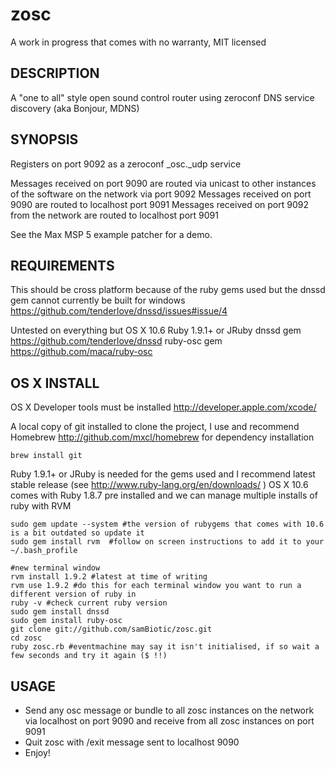 zosc
====
A work in progress that comes with no warranty, MIT licensed

DESCRIPTION
---------------------
A "one to all" style open sound control router using zeroconf DNS service discovery (aka Bonjour, MDNS)

SYNOPSIS
----------------
Registers on port 9092 as a zeroconf _osc._udp service

Messages received on port 9090 are routed via unicast to other instances of the software on the network via port 9092
Messages received on port 9090 are routed to localhost port 9091
Messages received on port 9092 from the network are routed to localhost port 9091

See the Max MSP 5 example patcher for a demo.

REQUIREMENTS
--------------------------
This should be cross platform because of the ruby gems used but the dnssd gem cannot currently be built for windows
https://github.com/tenderlove/dnssd/issues#issue/4

Untested on everything but OS X 10.6
Ruby 1.9.1+ or JRuby
dnssd gem https://github.com/tenderlove/dnssd
ruby-osc gem https://github.com/maca/ruby-osc

OS X INSTALL 
---------------------
OS X Developer tools must be installed http://developer.apple.com/xcode/

A local copy of git installed to clone the project, I use and recommend Homebrew http://github.com/mxcl/homebrew for dependency installation

    brew install git

Ruby 1.9.1+ or JRuby is needed for the gems used and I recommend latest stable release (see http://www.ruby-lang.org/en/downloads/ )
OS X 10.6 comes with Ruby 1.8.7 pre installed and we can manage multiple installs of ruby with RVM

    sudo gem update --system #the version of rubygems that comes with 10.6 is a bit outdated so update it
    sudo gem install rvm  #follow on screen instructions to add it to your ~/.bash_profile
    
    #new terminal window
    rvm install 1.9.2 #latest at time of writing
    rvm use 1.9.2 #do this for each terminal window you want to run a different version of ruby in
    ruby -v #check current ruby version
    sudo gem install dnssd
    sudo gem install ruby-osc
    git clone git://github.com/samBiotic/zosc.git
    cd zosc
    ruby zosc.rb #eventmachine may say it isn't initialised, if so wait a few seconds and try it again ($ !!)

USAGE
-----------	
* Send any osc message or bundle to all zosc instances on the network via localhost on port 9090 and receive from all zosc instances on port 9091
* Quit zosc with /exit message sent to localhost 9090
* Enjoy!